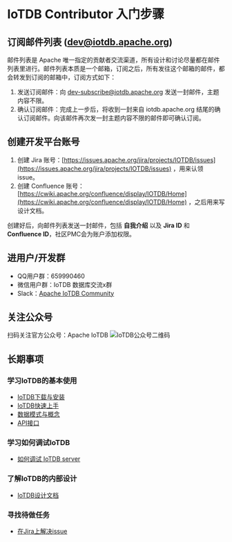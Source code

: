 ﻿<!--

    Licensed to the Apache Software Foundation (ASF) under one
    or more contributor license agreements.  See the NOTICE file
    distributed with this work for additional information
    regarding copyright ownership.  The ASF licenses this file
    to you under the Apache License, Version 2.0 (the
    "License"); you may not use this file except in compliance
    with the License.  You may obtain a copy of the License at
    
        http://www.apache.org/licenses/LICENSE-2.0
    
    Unless required by applicable law or agreed to in writing,
    software distributed under the License is distributed on an
    "AS IS" BASIS, WITHOUT WARRANTIES OR CONDITIONS OF ANY
    KIND, either express or implied.  See the License for the
    specific language governing permissions and limitations
    under the License.

-->

# IoTDB Contributor 入门步骤
## 订阅邮件列表 (dev@iotdb.apache.org)
邮件列表是 Apache 唯一指定的贡献者交流渠道，所有设计和讨论尽量都在邮件列表里进行。邮件列表本质是一个邮箱，订阅之后，所有发往这个邮箱的邮件，都会转发到订阅的邮箱中，订阅方式如下：

 1. 发送订阅邮件：向 [dev-subscribe@iotdb.apache.org](dev-subscribe@iotdb.apache.org) 发送一封邮件，主题内容不限。
 2. 确认订阅邮件：完成上一步后，将收到一封来自 iotdb.apache.org 结尾的确认订阅邮件。向该邮件再次发一封主题内容不限的邮件即可确认订阅。

## 创建开发平台账号

 1. 创建 Jira 账号：[https://issues.apache.org/jira/projects/IOTDB/issues](https://issues.apache.org/jira/projects/IOTDB/issues)  ，用来认领 issue。
 2. 创建 Confluence 账号：[https://cwiki.apache.org/confluence/display/IOTDB/Home](https://cwiki.apache.org/confluence/display/IOTDB/Home) ，之后用来写设计文档。

创建好后，向邮件列表发送一封邮件，包括 **自我介绍** 以及 **Jira ID** 和 **Confluence ID**，社区PMC会为账户添加权限。

## 进用户/开发群

 - QQ用户群：659990460
 - 微信用户群：IoTDB 数据库交流x群
 - Slack：[Apache IoTDB Community](https://join.slack.com/t/apacheiotdb/shared_invite/zt-qvso1nj8-7715TpySZtZqmyG5qXQwpg)

## 关注公众号
扫码关注官方公众号：Apache IoTDB
![IoTDB公众号二维码](https://img-blog.csdnimg.cn/907f9d614b2f47e3b0c66a7c53bcbd5d.png#pic_left)

## 长期事项
### 学习IoTDB的基本使用

 - [IoTDB下载与安装](https://iotdb.apache.org/zh/UserGuide/Master/QuickStart/WayToGetIoTDB.html)
 - [IoTDB快速上手](https://iotdb.apache.org/zh/UserGuide/Master/QuickStart/QuickStart.html)
 - [数据模式与概念](https://iotdb.apache.org/zh/UserGuide/Master/Data-Concept/Data-Model-and-Terminology.html)
 - [API接口](https://iotdb.apache.org/zh/UserGuide/Master/API/Programming-Java-Native-API.html)

### 学习如何调试IoTDB

 - [如何调试 IoTDB server](https://my.oschina.net/u/3664598/blog/4500279)

### 了解IoTDB的内部设计

 - [IoTDB设计文档](https://cwiki.apache.org/confluence/display/IOTDB/Home)

### 寻找待做任务

 - [在Jira上解决issue](https://issues.apache.org/jira/projects/IOTDB/issues)

